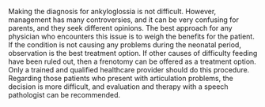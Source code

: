 Making the diagnosis for ankyloglossia is not difficult. However, management has many controversies, and it can be very confusing for parents, and they seek different opinions. The best approach for any physician who encounters this issue is to weigh the benefits for the patient. If the condition is not causing any problems during the neonatal period, observation is the best treatment option. If other causes of difficulty feeding have been ruled out, then a frenotomy can be offered as a treatment option. Only a trained and qualified healthcare provider should do this procedure. Regarding those patients who present with articulation problems, the decision is more difficult, and evaluation and therapy with a speech pathologist can be recommended.